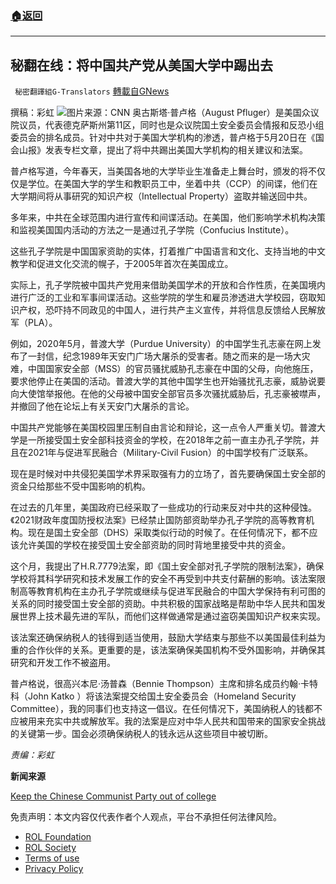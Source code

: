 ###  [:house:返回](README.md)
---


## 秘翻在线：将中国共产党从美国大学中踢出去
` 秘密翻譯組G-Translators` [轉載自GNews](https://gnews.org/zh-hans/2570931/)

撰稿：彩虹
 ![](https://assets.gnews.org/wp-content/uploads/2022/05/210707111822-20210708-xi-jinping-composite-illustration_1653122918.jpg)图片来源：CNN 
奥古斯塔·普卢格（August Pfluger）是美国众议院议员，代表德克萨斯州第11区，同时也是众议院国土安全委员会情报和反恐小组委员会的排名成员。针对中共对于美国大学机构的渗透，普卢格于5月20日在《国会山报》发表专栏文章，提出了将中共踢出美国大学机构的相关建议和法案。
 
普卢格写道，今年春天，当美国各地的大学毕业生准备走上舞台时，颁发的将不仅仅是学位。在美国大学的学生和教职员工中，坐着中共（CCP）的间谍，他们在大学期间将从事研究的知识产权（Intellectual Property）盗取并输送回中共。
 
多年来，中共在全球范围内进行宣传和间谍活动。在美国，他们影响学术机构决策和监视美国国内活动的方法之一是通过孔子学院（Confucius Institute）。
 
这些孔子学院是中国国家资助的实体，打着推广中国语言和文化、支持当地的中文教学和促进文化交流的幌子，于2005年首次在美国成立。
 
实际上，孔子学院被中国共产党用来借助美国学术的开放和合作性质，在美国境内进行广泛的工业和军事间谍活动。这些学院的学生和雇员渗透进大学校园，窃取知识产权，恐吓持不同政见的中国人，进行共产主义宣传，并将信息反馈给人民解放军（PLA）。
 
例如，2020年5月，普渡大学（Purdue University）的中国学生孔志豪在网上发布了一封信，纪念1989年天安门广场大屠杀的受害者。随之而来的是一场大灾难，中国国家安全部（MSS）的官员骚扰威胁孔志豪在中国的父母，向他施压，要求他停止在美国的活动。普渡大学的其他中国学生也开始骚扰孔志豪，威胁说要向大使馆举报他。在他的父母被中国安全部官员多次骚扰威胁后，孔志豪被噤声，并撤回了他在论坛上有关天安门大屠杀的言论。
 
中国共产党能够在美国校园里压制自由言论和辩论，这一点令人严重关切。普渡大学是一所接受国土安全部科技资金的学校，在2018年之前一直主办孔子学院，并且在2021年与促进军民融合（Military-Civil Fusion）的中国学校有广泛联系。
 
现在是时候对中共侵犯美国学术界采取强有力的立场了，首先要确保国土安全部的资金只给那些不受中国影响的机构。
 
在过去的几年里，美国政府已经采取了一些成功的行动来反对中共的这种侵蚀。《2021财政年度国防授权法案》已经禁止国防部资助举办孔子学院的高等教育机构。现在是国土安全部（DHS）采取类似行动的时候了。在任何情况下，都不应该允许美国的学校在接受国土安全部资助的同时背地里接受中共的资金。
 
这个月，我提出了H.R.7779法案，即《国土安全部对孔子学院的限制法案》，确保学校将其科学研究和技术发展工作的安全不再受到中共支付薪酬的影响。该法案限制高等教育机构在主办孔子学院或继续与促进军民融合的中国大学保持有利可图的关系的同时接受国土安全部的资助。中共积极的国家战略是帮助中华人民共和国发展世界上技术最先进的军队，而他们这样做通常是通过盗窃美国知识产权来实现。
 
该法案还确保纳税人的钱得到适当使用，鼓励大学结束与那些不以美国最佳利益为重的合作伙伴的关系。更重要的是，该法案确保美国机构不受外国影响，并确保其研究和开发工作不被盗用。
 
普卢格说，很高兴本尼·汤普森（Bennie Thompson）主席和排名成员约翰·卡特科（John Katko ）将该法案提交给国土安全委员会（Homeland Security Committee），我的同事们也支持这一倡议。在任何情况下，美国纳税人的钱都不应被用来充实中共或解放军。我的法案是应对中华人民共和国带来的国家安全挑战的关键第一步。国会必须确保纳税人的钱永远从这些项目中被切断。
 
*责编：彩虹*
 
**新闻来源**
 
[Keep the Chinese Communist Party out of college](https://thehill.com/blogs/congress-blog/3496080-keep-the-chinese-communist-party-out-of-college/)

免责声明：本文内容仅代表作者个人观点，平台不承担任何法律风险。
  
- [ROL Foundation](https://rolfoundation.org/)
- [ROL Society](https://rolsociety.org/)
- [Terms of use](https://gnews.org/terms-of-use-3/)
- [Privacy Policy](https://gnews.org/privacy-policy/)
